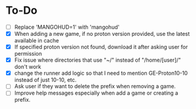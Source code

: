 # To-Do

- [ ] Replace 'MANGOHUD=1' with 'mangohud'
- [x] When adding a new game, if no proton version provided, use the latest available in cache
- [x] If specified proton version not found, download it after asking user for permission
- [x] Fix issue where directories that use "~/" instead of "/home/[user]/" don't work
- [x] change the runner add logic so that I need to mention GE-Proton10-10 instead of just 10-10, etc.
- [ ] Ask user if they want to delete the prefix when removing a game.
- [ ] Improve help messages especially when add a game or creating a prefix.
